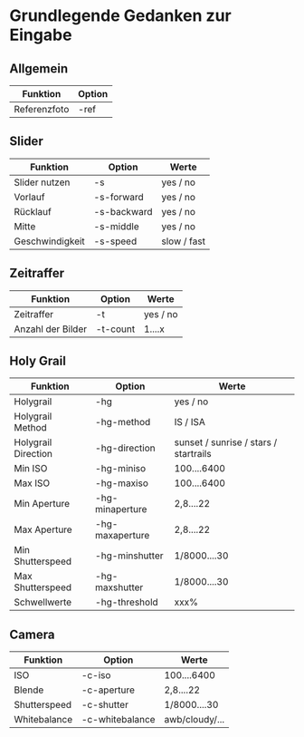 # Grundlegende Gedanken zur Eingabe

## Allgemein
Funktion | Option
---------|--------
Referenzfoto | -ref

## Slider
Funktion | Option | Werte
---------|--------|------
Slider nutzen | -s | yes / no
Vorlauf | -s-forward | yes / no
Rücklauf | -s-backward | yes / no
Mitte | -s-middle | yes / no
Geschwindigkeit | -s-speed | slow / fast

## Zeitraffer
Funktion | Option | Werte
---------|--------|------
Zeitraffer | -t | yes / no
Anzahl der Bilder | -t-count | 1....x

## Holy Grail
Funktion | Option | Werte
---------|--------|------
Holygrail | -hg | yes / no
Holygrail Method | -hg-method | IS / ISA
Holygrail Direction | -hg-direction | sunset / sunrise / stars / startrails
Min ISO | -hg-miniso | 100....6400
Max ISO | -hg-maxiso | 100....6400
Min Aperture | -hg-minaperture | 2,8....22
Max Aperture | -hg-maxaperture | 2,8....22
Min Shutterspeed | -hg-minshutter | 1/8000....30
Max Shutterspeed | -hg-maxshutter | 1/8000....30
Schwellwerte | -hg-threshold | xxx%

## Camera
Funktion | Option | Werte
---------|--------|------
ISO | -c-iso | 100....6400
Blende | -c-aperture | 2,8....22
Shutterspeed | -c-shutter | 1/8000....30
Whitebalance | -c-whitebalance | awb/cloudy/...
